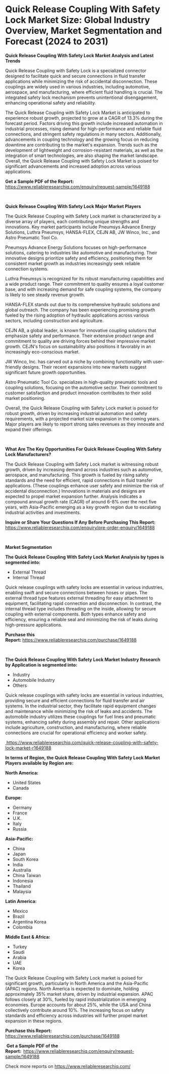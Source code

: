 <p><h1>Quick Release Coupling With Safety Lock Market Size: Global Industry Overview, Market Segmentation and Forecast (2024 to 2031)</h1></p><p><strong>Quick Release Coupling With Safety Lock Market Analysis and Latest Trends</strong></p>
<p><p>Quick Release Coupling with Safety Lock is a specialized connector designed to facilitate quick and secure connections in fluid transfer applications while minimizing the risk of accidental disconnection. These couplings are widely used in various industries, including automotive, aerospace, and manufacturing, where efficient fluid handling is crucial. The integrated safety lock mechanism prevents unintentional disengagement, enhancing operational safety and reliability.</p><p>The Quick Release Coupling with Safety Lock Market is anticipated to experience robust growth, projected to grow at a CAGR of 13.3% during the forecast period. Factors driving this growth include increased automation in industrial processes, rising demand for high-performance and reliable fluid connections, and stringent safety regulations in many sectors. Additionally, advancements in coupling technology and the growing focus on reducing downtime are contributing to the market's expansion. Trends such as the development of lightweight and corrosion-resistant materials, as well as the integration of smart technologies, are also shaping the market landscape. Overall, the Quick Release Coupling with Safety Lock Market is poised for significant advancements and increased adoption across various applications.</p></p>
<p><strong>Get a Sample PDF of the Report:&nbsp;</strong> <a href="https://www.reliableresearchiq.com/enquiry/request-sample/1649188?utm_campaign=904&utm_medium=2&utm_source=Github&utm_content=ia&utm_term=29122024&utm_id=quick-release-coupling-with-safety-lock">https://www.reliableresearchiq.com/enquiry/request-sample/1649188</a></p>
<p>&nbsp;</p>
<p><strong>Quick Release Coupling With Safety Lock Major Market Players</strong></p>
<p><p>The Quick Release Coupling with Safety Lock market is characterized by a diverse array of players, each contributing unique strengths and innovations. Key market participants include Pneumsys Advance Energy Solutions, Luthra Pneumsys, HANSA-FLEX, CEJN AB, JW Winco, Inc., and Astro Pneumatic Tool Co. </p><p>Pneumsys Advance Energy Solutions focuses on high-performance solutions, catering to industries like automotive and manufacturing. Their innovative designs prioritize safety and efficiency, positioning them for consistent market growth as industries increasingly seek reliable connection systems.</p><p>Luthra Pneumsys is recognized for its robust manufacturing capabilities and a wide product range. Their commitment to quality ensures a loyal customer base, and with increasing demand for safe coupling systems, the company is likely to see steady revenue growth.</p><p>HANSA-FLEX stands out due to its comprehensive hydraulic solutions and global outreach. The company has been experiencing promising growth fueled by the rising adoption of hydraulic applications across various sectors, including construction and agriculture.</p><p>CEJN AB, a global leader, is known for innovative coupling solutions that emphasize safety and performance. Their extensive product range and commitment to quality are driving forces behind their impressive market growth. CEJN's focus on sustainability also positions it favorably in an increasingly eco-conscious market.</p><p>JW Winco, Inc. has carved out a niche by combining functionality with user-friendly designs. Their recent expansions into new markets suggest significant future growth opportunities.</p><p>Astro Pneumatic Tool Co. specializes in high-quality pneumatic tools and coupling solutions, focusing on the automotive sector. Their commitment to customer satisfaction and product innovation contributes to their solid market positioning.</p><p>Overall, the Quick Release Coupling with Safety Lock market is poised for robust growth, driven by increasing industrial automation and safety requirements, with a projected market size expansion in the coming years. Major players are likely to report strong sales revenues as they innovate and expand their offerings.</p></p>
<p>&nbsp;</p>
<p><strong>What Are The Key Opportunities For Quick Release Coupling With Safety Lock Manufacturers?</strong></p>
<p><p>The Quick Release Coupling with Safety Lock market is witnessing robust growth, driven by increasing demand across industries such as automotive, aerospace, and manufacturing. This growth is fueled by rising safety standards and the need for efficient, rapid connections in fluid transfer applications. (These couplings enhance user safety and minimize the risk of accidental disconnection.) Innovations in materials and designs are expected to propel market expansion further. Analysis indicates a compound annual growth rate (CAGR) of around 6-8% over the next five years, with Asia-Pacific emerging as a key growth region due to escalating industrial activities and investments.</p></p>
<p><strong>Inquire or Share Your Questions If Any Before Purchasing This Report:</strong> <a href="https://www.reliableresearchiq.com/enquiry/pre-order-enquiry/1649188?utm_campaign=904&utm_medium=2&utm_source=Github&utm_content=ia&utm_term=29122024&utm_id=quick-release-coupling-with-safety-lock">https://www.reliableresearchiq.com/enquiry/pre-order-enquiry/1649188</a></p>
<p>&nbsp;</p>
<p><strong>Market Segmentation</strong></p>
<p><strong>The Quick Release Coupling With Safety Lock Market Analysis by types is segmented into:</strong></p>
<p><ul><li>External Thread</li><li>Internal Thread</li></ul></p>
<p><p>Quick release couplings with safety locks are essential in various industries, enabling swift and secure connections between hoses or pipes. The external thread type features external threading for easy attachment to equipment, facilitating rapid connection and disconnection. In contrast, the internal thread type includes threading on the inside, allowing for secure coupling with external components. Both types enhance safety and efficiency, ensuring a reliable seal and minimizing the risk of leaks during high-pressure applications.</p></p>
<p><strong>Purchase this Report:&nbsp;</strong><a href="https://www.reliableresearchiq.com/purchase/1649188?utm_campaign=904&utm_medium=2&utm_source=Github&utm_content=ia&utm_term=29122024&utm_id=quick-release-coupling-with-safety-lock">https://www.reliableresearchiq.com/purchase/1649188</a></p>
<p>&nbsp;</p>
<p><strong>The Quick Release Coupling With Safety Lock Market Industry Research by Application is segmented into:</strong></p>
<p><ul><li>Industry</li><li>Automobile Industry</li><li>Others</li></ul></p>
<p><p>Quick release couplings with safety locks are essential in various industries, providing secure and efficient connections for fluid transfer and air systems. In the industrial sector, they facilitate rapid equipment changes and maintenance while minimizing the risk of leaks and accidents. The automobile industry utilizes these couplings for fuel lines and pneumatic systems, enhancing safety during assembly and repair. Other applications include agriculture, construction, and manufacturing, where reliable connections are crucial for operational efficiency and worker safety.</p></p>
<p><a href="https://www.reliableresearchiq.com/quick-release-coupling-with-safety-lock-market-r1649188?utm_campaign=904&utm_medium=2&utm_source=Github&utm_content=ia&utm_term=29122024&utm_id=quick-release-coupling-with-safety-lock">&nbsp;https://www.reliableresearchiq.com/quick-release-coupling-with-safety-lock-market-r1649188</a></p>
<p><strong>In terms of Region, the Quick Release Coupling With Safety Lock Market Players available by Region are:</strong></p>
<p>
    <p> <strong> North America: </strong>
        <ul>
            <li>United States</li>
            <li>Canada</li>
        </ul>
        </p> 
    <p> <strong> Europe: </strong>
        <ul>
            <li>Germany</li>
            <li>France</li>
            <li>U.K.</li>
            <li>Italy</li>
            <li>Russia</li>
        </ul>
        </p> 
    <p> <strong> Asia-Pacific: </strong>
        <ul>
            <li>China</li>
            <li>Japan</li>
            <li>South Korea</li>
            <li>India</li>
            <li>Australia</li>
            <li>China Taiwan</li>
            <li>Indonesia</li>
            <li>Thailand</li>
            <li>Malaysia</li>
        </ul>
        </p> 
    <p> <strong> Latin America: </strong>
        <ul>
            <li>Mexico</li>
            <li>Brazil</li>
            <li>Argentina Korea</li>
            <li>Colombia</li>
        </ul>
        </p> 
    <p> <strong> Middle East & Africa: </strong>
        <ul>
            <li>Turkey</li>
            <li>Saudi</li>
            <li>Arabia</li>
            <li>UAE</li>
            <li>Korea</li>
        </ul>
    </p>
    </p>
<p><p>The Quick Release Coupling with Safety Lock market is poised for significant growth, particularly in North America and the Asia-Pacific (APAC) regions. North America is expected to dominate, holding approximately 35% market share, driven by industrial expansion. APAC follows closely at 30%, fueled by rapid industrialization in emerging economies. Europe accounts for about 25%, while the USA and China collectively contribute around 10%. The increasing focus on safety standards and efficiency across industries will further propel market expansion in these regions.</p></p>
<p><strong>Purchase this Report: </strong><a href="https://www.reliableresearchiq.com/purchase/1649188?utm_campaign=904&utm_medium=2&utm_source=Github&utm_content=ia&utm_term=29122024&utm_id=quick-release-coupling-with-safety-lock">https://www.reliableresearchiq.com/purchase/1649188</a></p>
<p>&nbsp;<strong>Get a Sample PDF of the Report:&nbsp;&nbsp;</strong><a href="https://www.reliableresearchiq.com/enquiry/request-sample/1649188?utm_campaign=904&utm_medium=2&utm_source=Github&utm_content=ia&utm_term=29122024&utm_id=quick-release-coupling-with-safety-lock">https://www.reliableresearchiq.com/enquiry/request-sample/1649188</a></p>
<p><strong></strong></p>
<p>Check more reports on <a href="https://www.reliableresearchiq.com/?utm_campaign=904&utm_medium=2&utm_source=Github&utm_content=ia&utm_term=29122024&utm_id=quick-release-coupling-with-safety-lock">https://www.reliableresearchiq.com/</a></p>